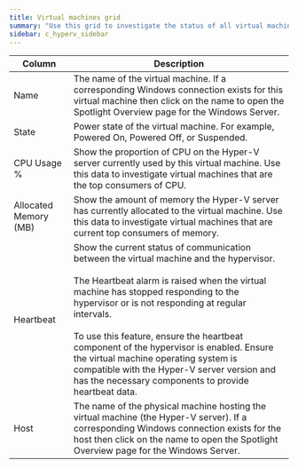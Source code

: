 ```yaml
---
title: Virtual machines grid
summary: "Use this grid to investigate the status of all virtual machines on the Hyper-V server."
sidebar: c_hyperv_sidebar
---
```



Column | Description
-------|------------
Name | The name of the virtual machine. If a corresponding Windows connection exists for this virtual machine then click on the name to open the Spotlight Overview page for the Windows Server.
State | Power state of the virtual machine. For example, Powered On, Powered Off, or Suspended.
CPU Usage % | Show the proportion of CPU on the Hyper-V server currently used by this virtual machine. Use this data to investigate virtual machines that are the top consumers of CPU.
Allocated Memory (MB) | Show the amount of memory the Hyper-V server has currently allocated to the virtual machine. Use this data to investigate virtual machines that are current top consumers of memory.
Heartbeat | Show the current status of communication between the virtual machine and the hypervisor. <br><br>The Heartbeat alarm is raised when the virtual machine has stopped responding to the hypervisor or is not responding at regular intervals. <br><br> To use this feature, ensure the heartbeat component of the hypervisor is enabled. Ensure the virtual machine operating system is compatible with the Hyper-V server version and has the necessary components to provide heartbeat data.
Host | The name of the physical machine hosting the virtual machine (the Hyper-V server). If a corresponding Windows connection exists for the host then click on the name to open the Spotlight Overview page for the Windows Server.
